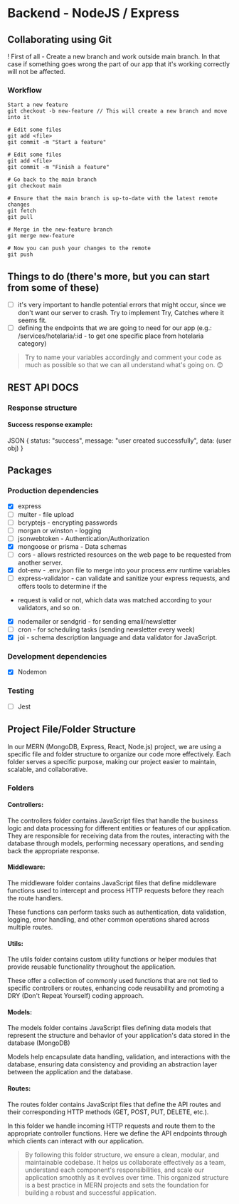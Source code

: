 # Backend - NodeJS / Express

## Collaborating using Git

! First of all - Create a new branch and work outside main branch.
In that case if something goes wrong the part of our app that it's working correctly will not be affected.

### Workflow

```
Start a new feature
git checkout -b new-feature // This will create a new branch and move into it

# Edit some files
git add <file>
git commit -m "Start a feature"

# Edit some files
git add <file>
git commit -m "Finish a feature"

# Go back to the main branch
git checkout main

# Ensure that the main branch is up-to-date with the latest remote changes
git fetch
git pull

# Merge in the new-feature branch
git merge new-feature

# Now you can push your changes to the remote
git push

```

## Things to do (there's more, but you can start from some of these)

- [ ] it's very important to handle potential errors that might occur, since we don't want our server to crash.
      Try to implement Try, Catches where it seems fit.
- [ ] defining the endpoints that we are going to need for our app (e.g.: /services/hotelaria/:id - to get one specific place from hotelaria category)

> Try to name your variables accordingly and comment your code as much as possible so that we can all understand what's going on. 😊

## REST API DOCS

### Response structure

#### Success response example:

JSON {
      status: "success",
      message: "user created successfully",
      data: (user obj)
      }


## Packages

### Production dependencies

- [x] express
- [ ] multer - file upload
- [ ] bcryptejs - encrypting passwords
- [ ] morgan or winston - logging
- [ ] jsonwebtoken - Authentication/Authorization
- [x] mongoose or prisma - Data schemas
- [ ] cors - allows restricted resources on the web page to be requested from another server.
- [x] dot-env - .env.json file to merge into your process.env runtime variables
- [ ] express-validator - can validate and sanitize your express requests, and offers tools to determine if the 
- request is valid or not, which data was matched according to your validators, and so on.
- [x] nodemailer or sendgrid - for sending email/newsletter
- [ ] cron - for scheduling tasks (sending newsletter every week)
- [x] joi - schema description language and data validator for JavaScript.

### Development dependencies

- [x] Nodemon

### Testing

- [ ] Jest

## Project File/Folder Structure

In our MERN (MongoDB, Express, React, Node.js) project, we are using a specific file and folder structure to organize our code more effectively. Each folder serves a specific purpose, making our project easier to maintain, scalable, and collaborative.

### Folders

#### Controllers:

The controllers folder contains JavaScript files that handle the business logic and data processing for different entities or features of our application.
They are responsible for receiving data from the routes, interacting with the database through models, performing necessary operations, and sending back the appropriate response.

#### Middleware:

The middleware folder contains JavaScript files that define middleware functions used to intercept and process HTTP requests before they reach the route handlers.

These functions can perform tasks such as authentication, data validation, logging, error handling, and other common operations shared across multiple routes.

#### Utils:

The utils folder contains custom utility functions or helper modules that provide reusable functionality throughout the application.

These offer a collection of commonly used functions that are not tied to specific controllers or routes, enhancing code reusability and promoting a DRY (Don't Repeat Yourself) coding approach.

#### Models:

The models folder contains JavaScript files defining data models that represent the structure and behavior of your application's data stored in the database (MongoDB)

Models help encapsulate data handling, validation, and interactions with the database, ensuring data consistency and providing an abstraction layer between the application and the database.

#### Routes:

The routes folder contains JavaScript files that define the API routes and their corresponding HTTP methods (GET, POST, PUT, DELETE, etc.).

In this folder we handle incoming HTTP requests and route them to the appropriate controller functions. Here we define the API endpoints through which clients can interact with our application.

> By following this folder structure, we ensure a clean, modular, and maintainable codebase. It helps us collaborate effectively as a team, understand each component's responsibilities, and scale our application smoothly as it evolves over time. This organized structure is a best practice in MERN projects and sets the foundation for building a robust and successful application.
